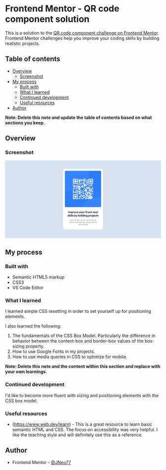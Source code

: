 # Frontend Mentor - QR code component solution

This is a solution to the [QR code component challenge on Frontend Mentor](https://www.frontendmentor.io/challenges/qr-code-component-iux_sIO_H). Frontend Mentor challenges help you improve your coding skills by building realistic projects. 

## Table of contents

- [Overview](#overview)
  - [Screenshot](#screenshot)
- [My process](#my-process)
  - [Built with](#built-with)
  - [What I learned](#what-i-learned)
  - [Continued development](#continued-development)
  - [Useful resources](#useful-resources)
- [Author](#author)

**Note: Delete this note and update the table of contents based on what sections you keep.**

## Overview

### Screenshot

![](QRCodeProject.jpg)

## My process

### Built with

- Semantic HTML5 markup
- CSS3
- VS Code Editor

### What I learned

I learned simple CSS resetting in order to set yourself up for positioning elements. 

I also learned the following:
  1. The fundamentals of the CSS Box Model. Particularly the difference in behavior between the content-box and border-box values of the box-sizing property.
  2. How to use Google Fonts in my projects.
  3. How to use media queries in CSS to optimize for mobile.

**Note: Delete this note and the content within this section and replace with your own learnings.**

### Continued development

I'd like to become more fluent with sizing and positioning elements with the CSS box model.

### Useful resources

- (https://www.web.dev/learn) - This is a great resource to learn basic semantic HTML and CSS. The focus on accessibility was very helpful. I like the teaching style and will definitely use this as a reference.


## Author

- Frontend Mentor - [@JNeo77](https://www.frontendmentor.io/profile/JNeo77)